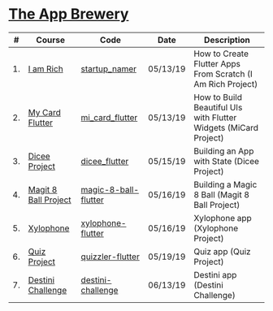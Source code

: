 
# [The App Brewery](https://www.appbrewery.co/courses/)

| # | Course  | Code | Date | Description
| ------------- | ------------- | ------------- | ------------- | -------------
| 1. | [I am Rich](./i_am_rich) | [startup_namer](./i_am_rich) | 05/13/19 | How to Create Flutter Apps From Scratch (I Am Rich Project)
| 2. | [My Card Flutter](./mi_card_flutter) | [mi_card_flutter](./mi_card_flutter) | 05/13/19 | How to Build Beautiful UIs with Flutter Widgets (MiCard Project)
| 3. | [Dicee Project](./dicee_flutter) | [dicee_flutter](./dicee_flutter) | 05/15/19 | Building an App with State (Dicee Project)
| 4. | [Magit 8 Ball Project](./magic-8-ball-flutter) | [magic-8-ball-flutter](./magic-8-ball-flutter) | 05/16/19 | Building a Magic 8 Ball (Magit 8 Ball Project)
| 5. | [Xylophone](./xylophone-flutter) | [xylophone-flutter](./xylophone-flutter) | 05/16/19 | Xylophone app (Xylophone Project)
| 6. | [Quiz Project](./quizzler-flutter) | [quizzler-flutter](./quizzler-flutter) | 05/19/19 | Quiz app (Quiz Project)
| 7. | [Destini Challenge](./destini-challenge) | [destini-challenge](./destini-challenge) | 06/13/19 | Destini app (Destini Challenge)
